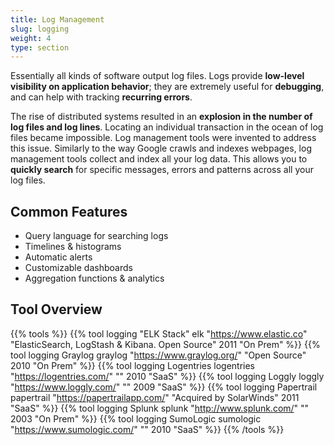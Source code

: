 ```yaml
---
title: Log Management
slug: logging
weight: 4
type: section
---
```


Essentially all kinds of software output log files. Logs provide **low-level visibility on application behavior**; they are extremely useful for **debugging**, and can help with tracking **recurring errors**.

The rise of distributed systems resulted in an **explosion in the number of log files and log lines**. Locating an individual transaction in the ocean of log files became impossible. Log management tools were invented to address this issue. Similarly to the way Google crawls and indexes webpages, log management tools collect and index all your log data. This allows you to **quickly search** for specific messages, errors and patterns across all your log files.

## Common Features

* Query language for searching logs
* Timelines & histograms
* Automatic alerts
* Customizable dashboards
* Aggregation functions & analytics

## Tool Overview

{{% tools %}}
  {{% tool logging "ELK Stack" elk "https://www.elastic.co" "ElasticSearch, LogStash & Kibana. Open Source"          2011                "On Prem" %}}
  {{% tool logging Graylog   graylog "https://www.graylog.org/"   "Open Source"          2010                "On Prem" %}}
  {{% tool logging Logentries  logentries    "https://logentries.com/"       "" 2010     "SaaS" %}}
  {{% tool logging Loggly    loggly    "https://www.loggly.com/"       "" 2009     "SaaS" %}}
  {{% tool logging Papertrail   papertrail "https://papertrailapp.com/"         "Acquired by SolarWinds"          2011                "SaaS" %}}
  {{% tool logging Splunk     splunk "http://www.splunk.com/"      ""          2003                "On Prem" %}}
  {{% tool logging SumoLogic  sumologic "https://www.sumologic.com/"      ""          2010                "SaaS" %}}
{{% /tools %}}
